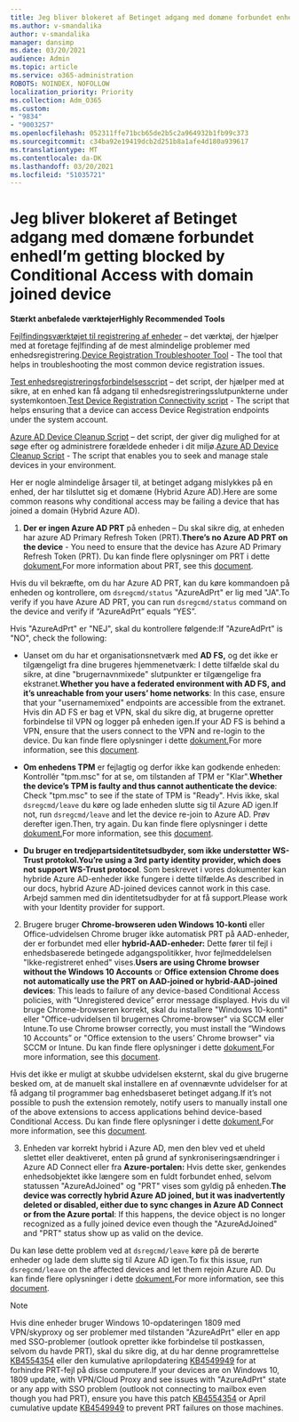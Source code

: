 ```yaml
---
title: Jeg bliver blokeret af Betinget adgang med domæne forbundet enhed
ms.author: v-smandalika
author: v-smandalika
manager: dansimp
ms.date: 03/20/2021
audience: Admin
ms.topic: article
ms.service: o365-administration
ROBOTS: NOINDEX, NOFOLLOW
localization_priority: Priority
ms.collection: Adm_O365
ms.custom:
- "9834"
- "9003257"
ms.openlocfilehash: 052311ffe71bcb65de2b5c2a964932b1fb99c373
ms.sourcegitcommit: c34ba92e19419dcb2d251b8a1afe4d180a939617
ms.translationtype: MT
ms.contentlocale: da-DK
ms.lasthandoff: 03/20/2021
ms.locfileid: "51035721"
---
```

# <a name="im-getting-blocked-by-conditional-access-with-domain-joined-device"></a><span data-ttu-id="f6c83-102">Jeg bliver blokeret af Betinget adgang med domæne forbundet enhed</span><span class="sxs-lookup"><span data-stu-id="f6c83-102">I’m getting blocked by Conditional Access with domain joined device</span></span>

<span data-ttu-id="f6c83-103">**Stærkt anbefalede værktøjer**</span><span class="sxs-lookup"><span data-stu-id="f6c83-103">**Highly Recommended Tools**</span></span>

<span data-ttu-id="f6c83-104">[Fejlfindingsværktøjet til registrering af enheder](https://docs.microsoft.com/samples/azure-samples/dsregtool/dsregtool/) – det værktøj, der hjælper med at foretage fejlfinding af de mest almindelige problemer med enhedsregistrering.</span><span class="sxs-lookup"><span data-stu-id="f6c83-104">[Device Registration Troubleshooter Tool](https://docs.microsoft.com/samples/azure-samples/dsregtool/dsregtool/) - The tool that helps in troubleshooting the most common device registration issues.</span></span>

<span data-ttu-id="f6c83-105">[Test enhedsregistreringsforbindelsesscript](https://docs.microsoft.com/samples/azure-samples/testdeviceregconnectivity/testdeviceregconnectivity/) – det script, der hjælper med at sikre, at en enhed kan få adgang til enhedsregistreringsslutpunkterne under systemkontoen.</span><span class="sxs-lookup"><span data-stu-id="f6c83-105">[Test Device Registration Connectivity script](https://docs.microsoft.com/samples/azure-samples/testdeviceregconnectivity/testdeviceregconnectivity/) - The script that helps ensuring that a device can access Device Registration endpoints under the system account.</span></span>

<span data-ttu-id="f6c83-106">[Azure AD Device Cleanup Script](https://github.com/mzmaili/AzureADDeviceCleanup) – det script, der giver dig mulighed for at søge efter og administrere forældede enheder i dit miljø.</span><span class="sxs-lookup"><span data-stu-id="f6c83-106">[Azure AD Device Cleanup Script](https://github.com/mzmaili/AzureADDeviceCleanup) - The script that enables you to seek and manage stale devices in your environment.</span></span>

<span data-ttu-id="f6c83-107">Her er nogle almindelige årsager til, at betinget adgang mislykkes på en enhed, der har tilsluttet sig et domæne (Hybrid Azure AD).</span><span class="sxs-lookup"><span data-stu-id="f6c83-107">Here are some common reasons why conditional access may be failing a device that has joined a domain (Hybrid Azure AD).</span></span>

1. <span data-ttu-id="f6c83-108">**Der er ingen Azure AD PRT** på enheden – Du skal sikre dig, at enheden har azure AD Primary Refresh Token (PRT).</span><span class="sxs-lookup"><span data-stu-id="f6c83-108">**There’s no Azure AD PRT on the device** - You need to ensure that the device has Azure AD Primary Refresh Token (PRT).</span></span> <span data-ttu-id="f6c83-109">Du kan finde flere oplysninger om PRT i dette [dokument.](https://docs.microsoft.com/azure/active-directory/devices/concept-primary-refresh-token)</span><span class="sxs-lookup"><span data-stu-id="f6c83-109">For more information about PRT, see this [document](https://docs.microsoft.com/azure/active-directory/devices/concept-primary-refresh-token).</span></span>

<span data-ttu-id="f6c83-110">Hvis du vil bekræfte, om du har Azure AD PRT, kan du køre kommandoen på enheden og kontrollere, om `dsregcmd/status` "AzureAdPrt" er lig med "JA".</span><span class="sxs-lookup"><span data-stu-id="f6c83-110">To verify if you have Azure AD PRT, you can run `dsregcmd/status` command on the device and verify if “AzureAdPrt” equals “YES”.</span></span>

<span data-ttu-id="f6c83-111">Hvis "AzureAdPrt" er "NEJ", skal du kontrollere følgende:</span><span class="sxs-lookup"><span data-stu-id="f6c83-111">If "AzureAdPrt" is "NO", check the following:</span></span>

- <span data-ttu-id="f6c83-112">Uanset om du har et organisationsnetværk med **AD FS,** og det ikke er tilgængeligt fra dine brugeres hjemmenetværk: I dette tilfælde skal du sikre, at dine "brugernavnmixede" slutpunkter er tilgængelige fra ekstranet.</span><span class="sxs-lookup"><span data-stu-id="f6c83-112">**Whether you have a federated environment with AD FS, and it’s unreachable from your users’ home networks**: In this case, ensure that your "usernamemixed" endpoints are accessible from the extranet.</span></span> <span data-ttu-id="f6c83-113">Hvis din AD FS er bag et VPN, skal du sikre dig, at brugerne opretter forbindelse til VPN og logger på enheden igen.</span><span class="sxs-lookup"><span data-stu-id="f6c83-113">If your AD FS is behind a VPN, ensure that the users connect to the VPN and re-login to the device.</span></span> <span data-ttu-id="f6c83-114">Du kan finde flere oplysninger i dette [dokument.](https://docs.microsoft.com/azure/active-directory/devices/hybrid-azuread-join-federated-domains)</span><span class="sxs-lookup"><span data-stu-id="f6c83-114">For more information, see this [document](https://docs.microsoft.com/azure/active-directory/devices/hybrid-azuread-join-federated-domains).</span></span>

- <span data-ttu-id="f6c83-115">**Om enhedens TPM** er fejlagtig og derfor ikke kan godkende enheden: Kontrollér "tpm.msc" for at se, om tilstanden af TPM er "Klar".</span><span class="sxs-lookup"><span data-stu-id="f6c83-115">**Whether the device’s TPM is faulty and thus cannot authenticate the device**: Check "tpm.msc" to see if the state of TPM is "Ready".</span></span> <span data-ttu-id="f6c83-116">Hvis ikke, skal `dsregcmd/leave` du køre og lade enheden slutte sig til Azure AD igen.</span><span class="sxs-lookup"><span data-stu-id="f6c83-116">If not, run `dsregcmd/leave` and let the device re-join to Azure AD.</span></span> <span data-ttu-id="f6c83-117">Prøv derefter igen.</span><span class="sxs-lookup"><span data-stu-id="f6c83-117">Then, try again.</span></span> <span data-ttu-id="f6c83-118">Du kan finde flere oplysninger i dette [dokument.](https://docs.microsoft.com/azure/active-directory/devices/troubleshoot-device-dsregcmd#sso-state)</span><span class="sxs-lookup"><span data-stu-id="f6c83-118">For more information, see this [document](https://docs.microsoft.com/azure/active-directory/devices/troubleshoot-device-dsregcmd#sso-state).</span></span>

- <span data-ttu-id="f6c83-119">**Du bruger en tredjepartsidentitetsudbyder, som ikke understøtter WS-Trust protokol.**</span><span class="sxs-lookup"><span data-stu-id="f6c83-119">**You’re using a 3rd party identity provider, which does not support WS-Trust protocol**.</span></span> <span data-ttu-id="f6c83-120">Som beskrevet i vores dokumenter kan hybride Azure AD-enheder ikke fungere i dette tilfælde.</span><span class="sxs-lookup"><span data-stu-id="f6c83-120">As described in our docs, hybrid Azure AD-joined devices cannot work in this case.</span></span> <span data-ttu-id="f6c83-121">Arbejd sammen med din identitetsudbyder for at få support.</span><span class="sxs-lookup"><span data-stu-id="f6c83-121">Please work with your Identity provider for support.</span></span>

2. <span data-ttu-id="f6c83-122">Brugere bruger **Chrome-browseren uden Windows 10-konti** eller Office-udvidelsen Chrome bruger ikke automatisk PRT på AAD-enheder, der er forbundet med eller **hybrid-AAD-enheder:** Dette fører til fejl i enhedsbaserede betingede adgangspolitikker, hvor fejlmeddelelsen "Ikke-registreret enhed" vises.</span><span class="sxs-lookup"><span data-stu-id="f6c83-122">**Users are using Chrome browser without the Windows 10 Accounts** or **Office extension Chrome does not automatically use the PRT on AAD-joined or hybrid-AAD-joined devices**: This leads to failure of any device-based Conditional Access policies, with “Unregistered device” error message displayed.</span></span> <span data-ttu-id="f6c83-123">Hvis du vil bruge Chrome-browseren korrekt, skal du installere "Windows 10-konti" eller "Office-udvidelsen til brugernes Chrome-browser" via SCCM eller Intune.</span><span class="sxs-lookup"><span data-stu-id="f6c83-123">To use Chrome browser correctly, you must install the “Windows 10 Accounts” or "Office extension to the users’ Chrome browser" via SCCM or Intune.</span></span> <span data-ttu-id="f6c83-124">Du kan finde flere oplysninger i dette [dokument.](https://docs.microsoft.com/azure/active-directory/conditional-access/concept-conditional-access-conditions#chrome-support)</span><span class="sxs-lookup"><span data-stu-id="f6c83-124">For more information, see this [document](https://docs.microsoft.com/azure/active-directory/conditional-access/concept-conditional-access-conditions#chrome-support).</span></span>

<span data-ttu-id="f6c83-125">Hvis det ikke er muligt at skubbe udvidelsen eksternt, skal du give brugerne besked om, at de manuelt skal installere en af ovennævnte udvidelser for at få adgang til programmer bag enhedsbaseret betinget adgang.</span><span class="sxs-lookup"><span data-stu-id="f6c83-125">If it’s not possible to push the extension remotely, notify users to manually install one of the above extensions to access applications behind device-based Conditional Access.</span></span> <span data-ttu-id="f6c83-126">Du kan finde flere oplysninger i dette [dokument.](https://docs.microsoft.com/azure/active-directory/conditional-access/require-managed-devices#prerequisites)</span><span class="sxs-lookup"><span data-stu-id="f6c83-126">For more information, see this [document](https://docs.microsoft.com/azure/active-directory/conditional-access/require-managed-devices#prerequisites).</span></span>

3. <span data-ttu-id="f6c83-127">Enheden var korrekt hybrid i Azure AD, men den blev ved et uheld slettet eller deaktiveret, enten på grund af synkroniseringsændringer i Azure AD Connect eller fra **Azure-portalen:** Hvis dette sker, genkendes enhedsobjektet ikke længere som en fuldt forbundet enhed, selvom statussen "AzureAdJoined" og "PRT" vises som gyldig på enheden.</span><span class="sxs-lookup"><span data-stu-id="f6c83-127">**The device was correctly hybrid Azure AD joined, but it was inadvertently deleted or disabled, either due to sync changes in Azure AD Connect or from the Azure portal**: If this happens, the device object is no longer recognized as a fully joined device even though the "AzureAdJoined" and "PRT" status show up as valid on the device.</span></span>

<span data-ttu-id="f6c83-128">Du kan løse dette problem ved at `dsregcmd/leave` køre på de berørte enheder og lade dem slutte sig til Azure AD igen.</span><span class="sxs-lookup"><span data-stu-id="f6c83-128">To fix this issue, run `dsregcmd/leave` on the affected devices and let them rejoin Azure AD.</span></span> <span data-ttu-id="f6c83-129">Du kan finde flere oplysninger i dette [dokument.](https://docs.microsoft.com/azure/active-directory/devices/faq#q-why-do-my-users-see-an-error-message-saying-your-organization-has-deleted-the-device-or-your-organization-has-disabled-the-device-on-their-windows-10-devices)</span><span class="sxs-lookup"><span data-stu-id="f6c83-129">For more information, see this [document](https://docs.microsoft.com/azure/active-directory/devices/faq#q-why-do-my-users-see-an-error-message-saying-your-organization-has-deleted-the-device-or-your-organization-has-disabled-the-device-on-their-windows-10-devices).</span></span>

> [!NOTE]
> <span data-ttu-id="f6c83-130">Hvis dine enheder bruger Windows 10-opdateringen 1809 med VPN/skyproxy og ser problemer med tilstanden "AzureAdPrt" eller en app med SSO-problemer (outlook opretter ikke forbindelse til postkassen, selvom du havde PRT), skal du sikre dig, at du har denne programrettelse [KB4554354](https://support.microsoft.com/topic/march-30-2020-kb4554354-os-build-17763-1132-deaba49b-4b29-55b9-caee-3e2d87dd75a2) eller den kumulative aprilopdatering [KB4549949](https://support.microsoft.com/topic/april-14-2020-kb4549949-os-build-17763-1158-76d9a3af-b20b-8996-bd4d-7b50c505fda6) for at forhindre PRT-fejl på disse computere.</span><span class="sxs-lookup"><span data-stu-id="f6c83-130">If your devices are on Windows 10, 1809 update, with VPN/Cloud Proxy and see issues with "AzureAdPrt" state or any app with SSO problem (outlook not connecting to mailbox even though you had PRT), ensure you have this patch [KB4554354](https://support.microsoft.com/topic/march-30-2020-kb4554354-os-build-17763-1132-deaba49b-4b29-55b9-caee-3e2d87dd75a2) or April cumulative update [KB4549949](https://support.microsoft.com/topic/april-14-2020-kb4549949-os-build-17763-1158-76d9a3af-b20b-8996-bd4d-7b50c505fda6) to prevent PRT failures on those machines.</span></span>

















